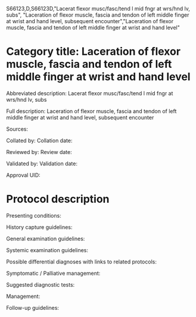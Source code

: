 S66123,D,S66123D,"Lacerat flexor musc/fasc/tend l mid fngr at wrs/hnd lv, subs", "Laceration of flexor muscle, fascia and tendon of left middle finger at wrist and hand level, subsequent encounter","Laceration of flexor muscle, fascia and tendon of left middle finger at wrist and hand level"
# Category title: Laceration of flexor muscle, fascia and tendon of left middle finger at wrist and hand level

Abbreviated description: Lacerat flexor musc/fasc/tend l mid fngr at wrs/hnd lv, subs

Full description: Laceration of flexor muscle, fascia and tendon of left middle finger at wrist and hand level, subsequent encounter

Sources:

Collated by:
Collation date:

Reviewed by:
Review date:

Validated by:
Validation date:

Approval UID:

# Protocol description

Presenting conditions:

History capture guidelines:

General examination guidelines:

Systemic examination guidelines:

Possible differential diagnoses with links to related protocols:

Symptomatic / Palliative management:

Suggested diagnostic tests:

Management:

Follow-up guidelines:
